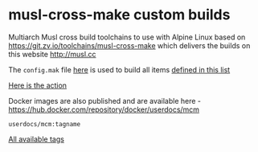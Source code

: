 # musl-cross-make custom builds

Multiarch Musl cross build toolchains to use with Alpine Linux based on https://git.zv.io/toolchains/musl-cross-make which delivers the builds on this website http://musl.cc

The `config.mak` file [here](https://github.com/userdocs/musl-cross-make/blob/main/config.mak) is used to build all items [defined in this list](https://git.zv.io/toolchains/musl-cross-make/-/blob/master/scripts/triples.txt)


[Here is the action](https://github.com/userdocs/musl-cross-make/blob/main/.github/workflows/matrix-musl-cross-make-and-release.yml)

Docker images are also published and are available here - https://hub.docker.com/repository/docker/userdocs/mcm

```docker
userdocs/mcm:tagname
```

[All available tags](https://git.zv.io/toolchains/musl-cross-make/-/raw/master/scripts/triples.txt)